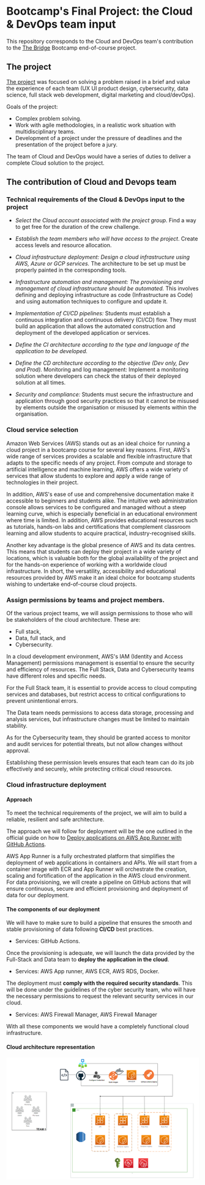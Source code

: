 # Bootcamp's Final Project: the Cloud & DevOps team input

This repository corresponds to the Cloud and DevOps team's contribution to the [The Bridge](https://www.thebridge.tech/?utm_medium=ppc&utm_source=adwords&utm_campaign=GA_The+Bridge_Marca&utm_term=the%20bridge%20bootcamp&hsa_kw=the%20bridge%20bootcamp&hsa_net=adwords&hsa_ver=3&hsa_cam=6496961935&hsa_ad=549241137266&hsa_acc=1272778203&hsa_src=g&hsa_grp=82036397030&hsa_mt=p&hsa_tgt=kwd-1287381892718&gclid=Cj0KCQjw06-oBhC6ARIsAGuzdw3wywTfvzIW39JlTTrYJZYpkwF0yUkijjEy_5Isn9yp4Dv70WAwjewaAu5zEALw_wcB) Bootcamp end-of-course project.

## The project 

[The project](https://github.com/desafioteam1) was focused on solving a problem raised in a brief and value the experience of each team (UX UI product design, cybersecurity, data science, full stack web development, digital marketing and cloud/devOps).

Goals of the project:

- Complex problem solving.
- Work with agile methodologies, in a realistic work situation with multidisciplinary teams.
- Development of a project under the pressure of deadlines and the presentation of the project before a jury.

The team of Cloud and DevOps would have a series of duties to deliver a complete Cloud solution to the project.

## The contribution of Cloud and Devops team

### Technical requirements of the Cloud & DevOps input to the project

- *Select the Cloud account associated with the project group*. Find a way to get free for the duration of the crew challenge.

- *Establish the team members who will have access to the project*. Create access levels and resource allocation.

- *Cloud infrastructure deployment: Design a cloud infrastructure using AWS, Azure or GCP services.* The architecture to be set up must be properly painted in the corresponding tools.

- *Infrastructure automation and management: The provisioning and management of cloud infrastructure should be automated.* This involves defining and deploying infrastructure as code (Infrastructure as Code) and using automation techniques to configure and update it.

- *Implementation of CI/CD pipelines:* Students must establish a continuous integration and continuous delivery (CI/CD) flow. They must build an application that allows the automated construction and deployment of the developed application or services.

- *Define the CI architecture according to the type and language of the application to be developed.*

- *Define the CD architecture according to the objective (Dev only, Dev and Prod).* Monitoring and log management: Implement a monitoring solution where developers can check the status of their deployed solution at all times.

- *Security and compliance:* Students must secure the infrastructure and application through good security practices so that it cannot be misused by elements outside the organisation or misused by elements within the organisation.

###  Cloud service selection

Amazon Web Services (AWS) stands out as an ideal choice for running a cloud project in a bootcamp course for several key reasons. First, AWS's wide range of services provides a scalable and flexible infrastructure that adapts to the specific needs of any project. From compute and storage to artificial intelligence and machine learning, AWS offers a wide variety of services that allow students to explore and apply a wide range of technologies in their project.

In addition, AWS's ease of use and comprehensive documentation make it accessible to beginners and students alike. The intuitive web administration console allows services to be configured and managed without a steep learning curve, which is especially beneficial in an educational environment where time is limited. In addition, AWS provides educational resources such as tutorials, hands-on labs and certifications that complement classroom learning and allow students to acquire practical, industry-recognised skills.

Another key advantage is the global presence of AWS and its data centres. This means that students can deploy their project in a wide variety of locations, which is valuable both for the global availability of the project and for the hands-on experience of working with a worldwide cloud infrastructure. In short, the versatility, accessibility and educational resources provided by AWS make it an ideal choice for bootcamp students wishing to undertake end-of-course cloud projects.

### Assign permissions by teams and project members.

Of the various project teams, we will assign permissions to those who will be stakeholders of the cloud architecture. These are: 

- Full stack,
- Data, full stack, and
- Cybersecurity.

In a cloud development environment, AWS's IAM (Identity and Access Management) permissions management is essential to ensure the security and efficiency of resources. The Full Stack, Data and Cybersecurity teams have different roles and specific needs.

For the Full Stack team, it is essential to provide access to cloud computing services and databases, but restrict access to critical configurations to prevent unintentional errors.

The Data team needs permissions to access data storage, processing and analysis services, but infrastructure changes must be limited to maintain stability.

As for the Cybersecurity team, they should be granted access to monitor and audit services for potential threats, but not allow changes without approval.

Establishing these permission levels ensures that each team can do its job effectively and securely, while protecting critical cloud resources.


### Cloud infrastructure deployment

#### Approach

To meet the technical requirements of the project, we will aim to build a reliable, resilient and safe architecture. 

The approach we will follow for deployment will be the one outlined in the official guide on how to [Deploy applications on AWS App Runner with GitHub Actions](https://aws.amazon.com/es/blogs/containers/deploy-applications-in-aws-app-runner-with-github-actions/).

AWS App Runner is a fully orchestrated platform that simplifies the deployment of web applications in containers and APIs.  We will start from a container image with ECR and App Runner will orchestrate the creation, scaling and fortification of the application in the AWS cloud environment. For data provisioning, we will create a pipeline on GitHub actions that will ensure continuous, secure and efficient provisioning and deployment of data for our deployment. 

#### The components of our deployment 

We will have to make sure to build a pipeline that ensures the smooth and stable provisioning of data following **CI/CD** best practices. 

- Services: GitHub Actions.
  
Once the provisioning is adequate, we will launch the data provided by the Full-Stack and Data team to **deploy the application in the cloud**.

- Services: AWS App runner, AWS ECR, AWS RDS, Docker.

The deployment must **comply with the required security standards**. This will be done under the guidelines of the cyber security team, who will have the necessary permissions to request the relevant security services in our cloud.

- Services: AWS Firewall Manager, AWS Firewall Manager

With all these components we would have a completely functional cloud infrastructure. 

#### Cloud architecture representation

![Arquitectura Cloud](https://github.com/AlbertoJBaez/Cloud-Input-Final-Project/blob/main/Assets/Arquitectura-Cloud-Proyecto-nitido.png)

<!--

### Infrastructure automation and management: The provisioning and management of cloud infrastructure should be automated.* This involves defining and deploying infrastructure as code (Infrastructure as Code) and using automation techniques to configure and update it.



IMAGENES


![GithubActions](https://github.com/AlbertoJBaez/Cloud-Input-Final-Project/blob/main/Assets/GitHub%20Actions.png)
![Apprunner](https://github.com/AlbertoJBaez/Cloud-Input-Final-Project/blob/main/Assets/aws-app-runner.jfif) 
![AWS ECR] 
![RDS] 
![Docker]
### Implementation of CI/CD pipelines:* Students must establish a continuous integration and continuous delivery (CI/CD) flow. They must build an application that allows the automated construction and deployment of the developed application or services.

- *Define the CI architecture according to the type and language of the application to be developed.*

- *Define the CD architecture according to the objective (Dev only, Dev and Prod).* Monitoring and log management: Implement a monitoring solution where developers can check the status of their deployed solution at all times.

### Security and compliance:* Students must secure the infrastructure and application through good security practices so that it cannot be misused by elements outside the organisation or misused by elements within the organisation.

-->


